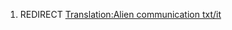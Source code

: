 1.  REDIRECT [Translation:Alien communication
    txt/it](Translation:Alien_communication_txt/it "wikilink")